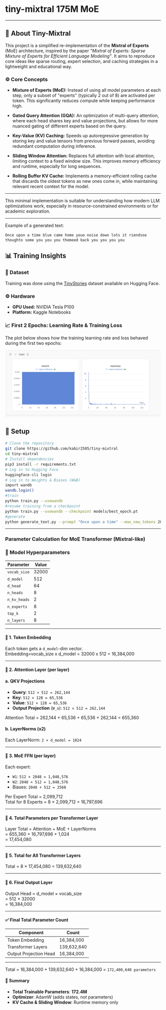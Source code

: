 # tiny-mixtral 175M MoE


---

## 🧠 About Tiny-Mixtral

This project is a simplified re-implementation of the **Mixtral of Experts** (MoE) architecture, inspired by the paper *"Mixtral of Experts: Sparse Mixture of Experts for Efficient Language Modeling"*. It aims to reproduce core ideas like sparse routing, expert selection, and caching strategies in a lightweight and educational way.

### ⚙️ Core Concepts

- **Mixture of Experts (MoE):**
  Instead of using all model parameters at each step, only a subset of "experts" (typically 2 out of 8) are activated per token. This significantly reduces compute while keeping performance high.

- **Gated Query Attention (GQA):**
  An optimization of multi-query attention, where each head shares key and value projections, but allows for more nuanced gating of different experts based on the query.

- **Key-Value (KV) Caching:**
  Speeds up autoregressive generation by storing key and value tensors from previous forward passes, avoiding redundant computation during inference.

- **Sliding Window Attention:**
  Replaces full attention with local attention, limiting context to a fixed window size. This improves memory efficiency and runtime, especially for long sequences.

- **Rolling Buffer KV Cache:**
  Implements a memory-efficient rolling cache that discards the oldest tokens as new ones come in, while maintaining relevant recent context for the model.

---

This minimal implementation is suitable for understanding how modern LLM optimizations work, especially in resource-constrained environments or for academic exploration.

---
Example of a generated text:
```
Once upon a time blue came home youo noise down lots it riendsoo thoughto some you you you themeed back you you you you
```

## 📊 Training Insights

### 📁 Dataset
Training was done using the [TinyStories](https://huggingface.co/datasets/tiny_stories) dataset available on Hugging Face.

### ⚙️ Hardware
- **GPU Used:** NVIDIA Tesla P100  
- **Platform:** Kaggle Notebooks

### 📈 First 2 Epochs: Learning Rate & Training Loss

The plot below shows how the training learning rate and loss behaved during the first two epochs:

![Training Curve](static/first_2_epochs.png)

## 🔧 Setup

```bash
# Clone the repository
git clone https://github.com/kabir2505/tiny-mixtral
cd tiny-mixtral
# Install dependencies
pip3 install -r requirements.txt
# Log in to Hugging Face
huggingface-cli login
# Log in to Weights & Biases (W&B)
import wandb
wandb.login()
#train
python train.py --usewandb
#resume training from a checkpoint
python train.py --usewandb --checkpoint models/best_epoch.pt
#generate
python generate_text.py --prompt "Once upon a time" --max_new_tokens 20

```
---

### Parameter Calculation for MoE Transformer (Mixtral-like)

### 📌 Model Hyperparameters
| Parameter       | Value    |
|----------------|----------|
| `vocab_size`   | 32000    |
| `d_model`      | 512      |
| `d_head`       | 64       |
| `n_heads`      | 8        |
| `n_kv_heads`   | 2        |
| `n_experts`    | 8        |
| `top_k`        | 2        |
| `n_layers`     | 8        |

---

#### 🧠 1. Token Embedding
Each token gets a `d_model`-dim vector.  
Embedding=vocab_size x d_model = 32000 x 512 = 16,384,000

---

#### 🧠 2. Attention Layer (per layer)

#### a. QKV Projections
- **Query**: `512 × 512 = 262,144`
- **Key**: `512 × 128 = 65,536`
- **Value**: `512 × 128 = 65,536`
- **Output Projection** (`W_o`): `512 × 512 = 262,144`  
  
Attention Total = 262,144 + 65,536 + 65,536 + 262,144 = 655,360

#### b. LayerNorms (x2)
Each LayerNorm: `2 × d_model = 1024`

---

#### 🧠 3. MoE FFN (per layer)

Each expert:
- `W1`: `512 × 2048 = 1,048,576`
- `W2`: `2048 × 512 = 1,048,576`
- Biases: `2048 + 512 = 2560`  
  
Per Expert Total = 2,099,712  
Total for 8 Experts = 8 × 2,099,712 = 16,797,696

---

#### 🧠 4. Total Parameters per Transformer Layer
Layer Total = Attention + MoE + LayerNorms  
= 655,360 + 16,797,696 + 1,024  
= 17,454,080  

---

#### 🧠 5. Total for All Transformer Layers
Total = 8 × 17,454,080 = 139,632,640

---

#### 🧠 6. Final Output Layer
Output Head = d_model × vocab_size  
= 512 × 32000  
= 16,384,000  

---

#### ✅ Final Total Parameter Count

| Component              | Count         |
|------------------------|---------------|
| Token Embedding        | 16,384,000    |
| Transformer Layers     | 139,632,640   |
| Output Projection Head | 16,384,000    |

---
Total = 16,384,000 + 139,632,640 + 16,384,000
= `172,400,640 parameters`
#### 🧾 Summary

- **Total Trainable Parameters**: **172.4M**
- **Optimizer**: AdamW (adds states, not parameters)
- **KV Cache & Sliding Window**: Runtime memory only